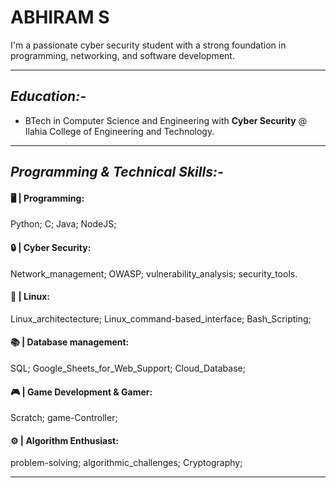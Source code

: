 # **ABHIRAM S**  

I'm a passionate cyber security student with a strong foundation in programming, networking, and software development.

***************************************************************************************************
## *_Education:-_*  
- BTech in Computer Science and Engineering with **Cyber Security** @ Ilahia College of Engineering and Technology.   
***************************************************************************************************
## *_Programming & Technical Skills:-_*  

#### 🖥️ | **Programming:** <br>
Python; C; Java; NodeJS;

#### 🔒 | **Cyber Security:**  <br>
Network_management; OWASP; vulnerability_analysis; security_tools.

#### 🐧 | **Linux:**  <br>
Linux_architectecture; Linux_command-based_interface; Bash_Scripting;

#### 📚 | **Database management:**  <br>
SQL; Google_Sheets_for_Web_Support; Cloud_Database;

#### 🎮 | **Game Development & Gamer:**  <br>
Scratch; game-Controller;

#### ⚙️ | **Algorithm Enthusiast:**  <br>
problem-solving; algorithmic_challenges; Cryptography;

***************************************************************************************************
